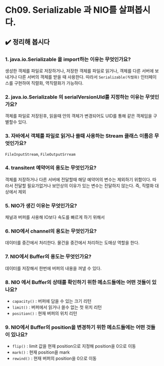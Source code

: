 # Ch09. Serializable 과 NIO를 살펴봅시다.

## ✔️ 정리해 봅시다

### 1. java.io.Serializable 을 import하는 이유는 무엇인가요?

생성한 객체를 파일로 저장하거나, 저장한 객체를 파일로 읽거나, 객체를 다른 서버에 보내거나 다른 서버의 객체를 받을 때 사용한다. 따라서 `Serializable(직렬화)` 인터페이스를 구현하여 직렬화, 역직렬화가 가능하다.

### 2. java.io.Serializable 의 serialVersionUId를 지정하는 이유는 무엇인가요?

객체를 파일로 저장된후, 읽을때 안의 객체가 변경되어도 UID를 통해 같은 객체임을 구별할수 있다.

### 3. 자바에서 객체를 파일로 읽거나 쓸때 사용하는 Stream 클래스 이름은 무엇인가요?

`FileInputStream`, `FileOutputSrream`

### 4. transitent 예약어의 용도는 무엇인가요?

객체를 저장하거나 다른 서버에 전달할때 해당 예약어의 변수는 제외하기 위함이다. 따라서 전달할 필요가없거나 보안상의 이유가 있는 변수는 전달하지 않는다.
즉, 직렬화 대상에서 제외

### 5. NIO가 생긴 이유는 무엇인가요?

채널과 버퍼를 사용해 IO보다 속도를 빠르게 하기 위해서

### 6. NIO에서 channel의 용도는 무엇인가요?

데이터를 중간에서 처리한다. 물건을 중간에서 처리하는 도매상 역할을 한다.

### 7. NIO에서 Buffer의 용도는 무엇인가요?

데이터를 저장해서 한번에 버퍼의 내용을 꺼낼 수 있다.

### 8. NIO 에서 Buffer의 상태를 확인하기 위한 메소드들에는 어떤 것들이 있나요?

- `capacity()` : 버퍼에 담을 수 있는 크기 리턴
- `limit()` : 버퍼에서 읽거나 쓸수 없는 첫 위치 리턴
- `position()` : 현재 버퍼의 위치 리턴

### 9. NIO에서 Buffer의 position을 변경하기 위한 메소드들에는 어떤 것들이 있나요?

- `flip()` : limit 값을 현재 position으로 지정해 position을 0으로 이동
- `mark()` : 현재 position을 mark
- `rewind()` : 현재 버퍼의 position을 0으로 이동